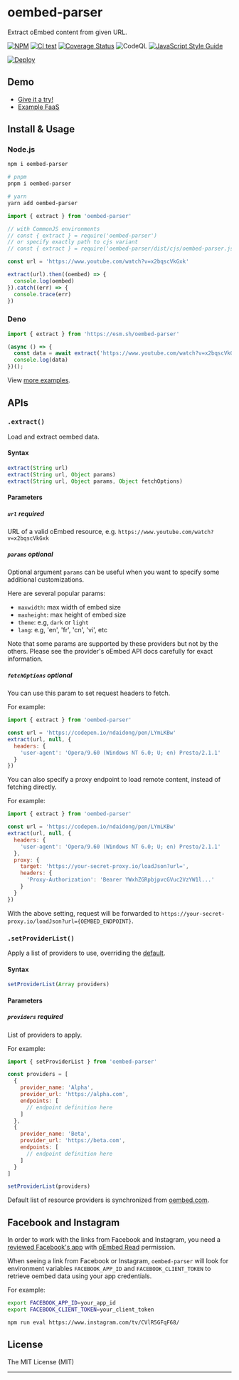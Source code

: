 
# oembed-parser

Extract oEmbed content from given URL.

[![NPM](https://badge.fury.io/js/oembed-parser.svg)](https://badge.fury.io/js/oembed-parser)
[![CI test](https://github.com/ndaidong/oembed-parser/workflows/ci-test/badge.svg)](https://github.com/ndaidong/oembed-parser/actions)
[![Coverage Status](https://coveralls.io/repos/github/ndaidong/oembed-parser/badge.svg)](https://coveralls.io/github/ndaidong/oembed-parser)
![CodeQL](https://github.com/ndaidong/oembed-parser/workflows/CodeQL/badge.svg)
[![JavaScript Style Guide](https://img.shields.io/badge/code_style-standard-brightgreen.svg)](https://standardjs.com)

[![Deploy](https://button.deta.dev/1/svg)](https://go.deta.dev/deploy?repo=https://github.com/ndaidong/oembed-parser-deta)

## Demo

- [Give it a try!](https://demos.pwshub.com/oembed-parser)
- [Example FaaS](https://oembed.deta.dev/?url=https://www.instagram.com/tv/CVlR5GFqF68/)


## Install & Usage

### Node.js

```bash
npm i oembed-parser

# pnpm
pnpm i oembed-parser

# yarn
yarn add oembed-parser
```

```js
import { extract } from 'oembed-parser'

// with CommonJS environments
// const { extract } = require('oembed-parser')
// or specify exactly path to cjs variant
// const { extract } = require('oembed-parser/dist/cjs/oembed-parser.js')

const url = 'https://www.youtube.com/watch?v=x2bqscVkGxk'

extract(url).then((oembed) => {
  console.log(oembed)
}).catch((err) => {
  console.trace(err)
})
```

### Deno

```ts
import { extract } from 'https://esm.sh/oembed-parser'

(async () => {
  const data = await extract('https://www.youtube.com/watch?v=x2bqscVkGxk')
  console.log(data)
})();
```

View [more examples](https://github.com/ndaidong/oembed-parser/tree/main/examples).


## APIs

### `.extract()`

Load and extract oembed data.

#### Syntax

```js
extract(String url)
extract(String url, Object params)
extract(String url, Object params, Object fetchOptions)
```

#### Parameters

##### `url` *required*

URL of a valid oEmbed resource, e.g. `https://www.youtube.com/watch?v=x2bqscVkGxk`

##### `params` *optional*

Optional argument `params` can be useful when you want to specify some additional customizations.

Here are several popular params:

- `maxwidth`: max width of embed size
- `maxheight`: max height of embed size
- `theme`: e.g, `dark` or `light`
- `lang`: e.g, 'en', 'fr', 'cn', 'vi', etc

Note that some params are supported by these providers but not by the others.
Please see the provider's oEmbed API docs carefully for exact information.

##### `fetchOptions` *optional*

You can use this param to set request headers to fetch.

For example:

```js
import { extract } from 'oembed-parser'

const url = 'https://codepen.io/ndaidong/pen/LYmLKBw'
extract(url, null, {
  headers: {
    'user-agent': 'Opera/9.60 (Windows NT 6.0; U; en) Presto/2.1.1'
  }
})
```

You can also specify a proxy endpoint to load remote content, instead of fetching directly.

For example:

```js
import { extract } from 'oembed-parser'

const url = 'https://codepen.io/ndaidong/pen/LYmLKBw'
extract(url, null, {
  headers: {
    'user-agent': 'Opera/9.60 (Windows NT 6.0; U; en) Presto/2.1.1'
  },
  proxy: {
    target: 'https://your-secret-proxy.io/loadJson?url=',
    headers: {
      'Proxy-Authorization': 'Bearer YWxhZGRpbjpvcGVuc2VzYW1l...'
    }
  }
})
```

With the above setting, request will be forwarded to `https://your-secret-proxy.io/loadJson?url={OEMBED_ENDPOINT}`.


### `.setProviderList()`

Apply a list of providers to use, overriding the [default](https://raw.githubusercontent.com/ndaidong/oembed-parser/master/src/utils/providers.json).

#### Syntax

```js
setProviderList(Array providers)
```

#### Parameters

##### `providers` *required*

List of providers to apply.

For example:

```js
import { setProviderList } from 'oembed-parser'

const providers = [
  {
    provider_name: 'Alpha',
    provider_url: 'https://alpha.com',
    endpoints: [
      // endpoint definition here
    ]
  },
  {
    provider_name: 'Beta',
    provider_url: 'https://beta.com',
    endpoints: [
      // endpoint definition here
    ]
  }
]

setProviderList(providers)
```

Default list of resource providers is synchronized from [oembed.com](http://oembed.com/providers.json).


## Facebook and Instagram

In order to work with the links from Facebook and Instagram, you need a [reviewed Facebook's app](https://developers.facebook.com/docs/app-review) with [oEmbed Read](https://developers.facebook.com/docs/features-reference/oembed-read) permission.

When seeing a link from Facebook or Instagram, `oembed-parser` will look for environment variables `FACEBOOK_APP_ID` and `FACEBOOK_CLIENT_TOKEN` to retrieve oembed data using your app credentials.

For example:

```bash
export FACEBOOK_APP_ID=your_app_id
export FACEBOOK_CLIENT_TOKEN=your_client_token

npm run eval https://www.instagram.com/tv/CVlR5GFqF68/
```

## License
The MIT License (MIT)

---

